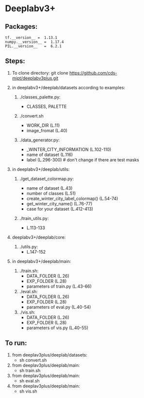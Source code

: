 # Deeplabv3+
## Packages:
```
tf.__version__ =  1.13.1
numpy.__version__ =  1.17.4
PIL.__version__   =  6.2.1
```
## Steps:

1. To clone directory:
    git clone https://github.com/cds-mipt/deeplabv3plus.git

2. in deeplabv3+/deeplab/datasets according to examples:
    1. ./classes_palette.py: 
        - CLASSES, PALETTE 
        
    2. ./convert.sh
        - WORK_DIR (L.11)
        - image_fromat (L.40)
        
    3. ./data_generator.py:
        - _WINTER_CITY_INFORMATION (L.102-110) 
        - name of dataset (L.116)
        - label (L.296-300) # don't change if there are test masks
        
3. in deeplabv3+/deeplab/utils:
    1. ./get_dataset_colormap.py:
        - name of dataset (L.43)
        - number of classes (L.51)
        - create_winter_city_label_colormap() (L.54-74)
        - get_winter_city_name() (L.76-77)
        - case for your dataset (L.412-413)
        
    2. ./train_utils.py:
        - L.113-133
        
4. deeplabv3+/deeplab/core:
    1. ./utils.py:
        - L.147-152
        
5. in deeplabv3+/deeplab/main:
    1. ./train.sh:
        - DATA_FOLDER (L.26)
        - EXP_FOLDER (L.28)
        - parameters of train.py (L.43-66)
    2. ./eval.sh:
        - DATA_FOLDER (L.26)
        - EXP_FOLDER (L.28)
        - parameters of eval.py (L.40-54)
    3. ./vis.sh:
        - DATA_FOLDER (L.26)
        - EXP_FOLDER (L.28)
        - parameters of vis.py (L.40-55)
## To run:
1. from deeplav3plus/deeplab/datasets:
    - sh convert.sh
2. from deeplav3plus/deeplab/main:
    - sh train.sh
3. from deeplav3plus/deeplab/main:
    - sh eval.sh
4. from deeplav3plus/deeplab/main:
    - sh vis.sh
